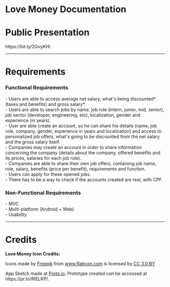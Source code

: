 # Love Money Documentation

<h1>Public Presentation</h1>
<p>https://bit.ly/2GvyKHI</p>
<hr>

<h1>Requirements</h1>
<h3>Functional Requirements</h3>
- Users are able to access average net salary, what's being discounted* (taxes and benefits) and gross salary*.<br>
- Users are able to search jobs by name, job role (intern, junior, mid, senior), job sector (developer, engineering, etc), localization, gender and experience (in years).<br>
- User are able create an account, so he can share his details (name, job role, company, gender, experience in years and localization) and access to personalized job offers, what's going to be discounted from the net salary and the gross salary itself.<br> 
- Companies may create an account in order to share information concerning the company (details about the company, offered benefits and its prices, salaries for each job role).<br>
- Companies are able to share their own job offers, containing job name, role, salary, benefits (price per benefit), requirements and function.<br>
- Users can apply for these opened jobs.<br>
- There has to be a way to check if the accounts created are real, with CPF.<br>

<h3>Non-Functional Requirements</h3>
- MVC<br>
- Multi-platform (Android + Web)<br>
- Usability<br>

<hr>
<h1>Credits</h1>
<p><b>Love Money Icon Credits:</b> <div>Icons made by <a href="http://www.freepik.com" title="Freepik">Freepik</a> from <a href="https://www.flaticon.com/" title="Flaticon">www.flaticon.com</a> is licensed by <a href="http://creativecommons.org/licenses/by/3.0/" title="Creative Commons BY 3.0" target="_blank">CC 3.0 BY</a></div> </p>
<p>App Sketch made at <a href="https://proto.io/" title="Proto.io">Proto.io</a>. Prototype created can be accessed at https://pr.to/RIELKP/.</p>

